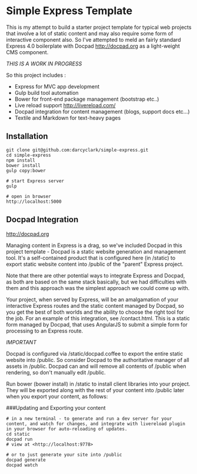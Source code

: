 Simple Express Template
=======================

This is my attempt to build a starter project template for typical web projects that involve a lot of static content and may also require some form of interactive component also. So I've attempted to meld an fairly standard Express 4.0 boilerplate with Docpad <http://docpad.org> as a light-weight CMS component. 

*THIS IS A WORK IN PROGRESS*

So this project includes :

- Express for MVC app development
- Gulp build tool automation
- Bower for front-end package management (bootstrap etc..)
- Live reload support <http://livereload.com/> 
- Docpad integration for content management (blogs, support docs etc...)
- Textile and Markdown for text-heavy pages

Installation
------------

```
git clone git@github.com:darcyclark/simple-express.git  
cd simple-express  
npm install  
bower install  
gulp copy:bower  

# start Express server  
gulp  

# open in browser  
http://localhost:5000
```

Docpad Integration
------------------

<http://docpad.org>

Managing content in Express is a drag, so we've included Docpad in this project template - Docpad is a static website generation and management tool. It's a self-contained product that is configured here (in /static) to export static website content into /public of the "parent" Express project.

Note that there are other potential ways to integrate Express and Docpad, as both are based on the same stack basically, but we had difficulties with them and this approach was the simplest approach we could come up with. 

Your project, when served by Express, will be an amalgamation of your interactive Express routes and the static content managed by Docpad, so you get the best of both worlds and the ability to choose the right tool for the job. For an example of this integration, see /contact.html. This is a static form managed by Docpad, that uses AngularJS to submit a simple form for processing to an Express route. 

*IMPORTANT*

Docpad is configured via /static/docpad.coffee to export the entire static website into /public. So consider Docpad to the authoritative manager of all assets in /public. Docpad can and will remove all contents of /public when rendering, so don't manually edit /public.

Run bower (bower install) in /static to install client libraries into your project. They will be exported along with the rest of your content into /public later when you export your content, as follows:

###Updating and Exporting your content

```
# in a new terminal - to generate and run a dev server for your content, and watch for changes, and integrate with livereload plugin in your browser for auto-reloading of updates.
cd static
docpad run
# view at <http://localhost:9778>

# or to just generate your site into /public
docpad generate
docpad watch
```
